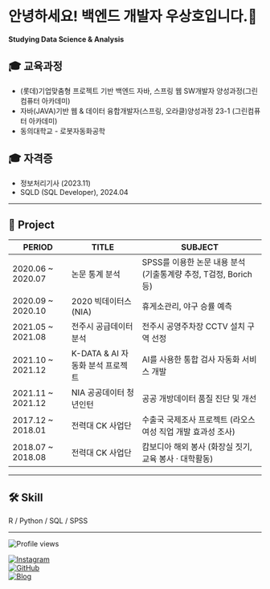 # 안녕하세요! 백엔드 개발자 우상호입니다.📘

**Studying Data Science & Analysis**

## 🎓 교육과정  
- (롯데)기업맞춤형 프로젝트 기반 백엔드 자바, 스프링 웹 SW개발자 양성과정(그린컴퓨터 아카데미)
- 자바(JAVA)기반 웹 & 데이터 융합개발자(스프링, 오라클)양성과정 23-1 (그린컴퓨터 아카데미)
- 동의대학교 - 로봇자동화공학

## 🎓 자격증  
- 정보처리기사 (2023.11)
- SQLD (SQL Developer), 2024.04

---

## 🧠 Project

| **PERIOD**            | **TITLE**                         | **SUBJECT**                                                 |
|-----------------------|-----------------------------------|--------------------------------------------------------------|
| 2020.06 ~ 2020.07     | 논문 통계 분석                    | SPSS를 이용한 논문 내용 분석 (기출통계량 추정, T검정, Borich 등) |
| 2020.09 ~ 2020.10     | 2020 빅데이터스 (NIA)             | 휴게소관리, 야구 승률 예측                                    |
| 2021.05 ~ 2021.08     | 전주시 공급데이터 분석            | 전주시 공영주차장 CCTV 설치 구역 선정                        |
| 2021.10 ~ 2021.12     | K-DATA & AI 자동화 분석 프로젝트  | AI를 사용한 통합 검사 자동화 서비스 개발                     |
| 2021.11 ~ 2021.12     | NIA 공공데이터 청년인턴           | 공공 개방데이터 품질 진단 및 개선                             |
| 2017.12 ~ 2018.01     | 전력대 CK 사업단                  | 수출국 국제조사 프로젝트 (라오스 여성 직업 개발 효과성 조사)   |
| 2018.07 ~ 2018.08     | 전력대 CK 사업단                  | 캄보디아 해외 봉사 (화장실 짓기, 교육 봉사 · 대학활동)         |

---

## 🛠️ Skill  
R / Python / SQL / SPSS

---

![Profile views](https://komarev.com/ghpvc/?username=heon180&color=green&style=flat)

[![Instagram](https://img.shields.io/badge/Instagram-ff69b4?style=for-the-badge&logo=instagram&logoColor=white)](https://www.instagram.com/your_instagram)  
[![GitHub](https://img.shields.io/badge/GitHub-000?style=for-the-badge&logo=github&logoColor=white)](https://github.com/heon180)  
[![Blog](https://img.shields.io/badge/Blog-ff8c00?style=for-the-badge&logo=blogger&logoColor=white)](https://your-blog-url.com)

